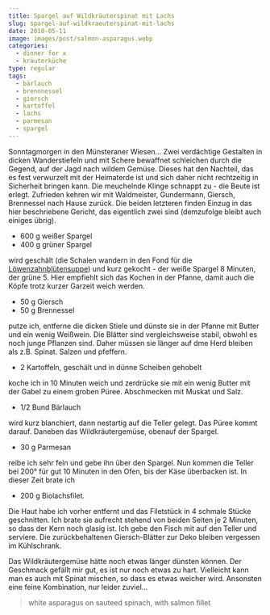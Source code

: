 ```yaml
---
title: Spargel auf Wildkräuterspinat mit Lachs
slug: spargel-auf-wildkraeuterspinat-mit-lachs
date: 2010-05-11
image: images/post/salmon-asparagus.webp
categories: 
  - dinner for x
  - kräuterküche
type: regular
tags: 
  - bärlauch
  - brennnessel
  - giersch
  - kartoffel
  - lachs
  - parmesan
  - spargel
---
```


Sonntagmorgen in den Münsteraner Wiesen... Zwei verdächtige Gestalten in dicken Wanderstiefeln und mit Schere bewaffnet schleichen durch die Gegend, auf der Jagd nach wildem Gemüse. Dieses hat den Nachteil, das es fest verwurzelt mit der Heimaterde ist und sich daher nicht rechtzeitig in Sicherheit bringen kann. Die meuchelnde Klinge schnappt zu - die Beute ist erlegt. Zufrieden kehren wir mit Waldmeister, Gundermann, Giersch, Brennessel nach Hause zurück. Die beiden letzteren finden Einzug in das hier beschriebene Gericht, das eigentlich zwei sind (demzufolge bleibt auch einiges übrig).

* 600 g weißer Spargel 
* 400 g grüner Spargel

wird geschält (die Schalen wandern in den Fond für die [Löwenzahnblütensuppe](../loewenzahnbluetensuppe)) und kurz gekocht - der weiße Spargel 8 Minuten, der grüne 5. Hier empfiehlt sich das Kochen in der Pfanne, damit auch die Köpfe trotz kurzer Garzeit weich werden.

* 50 g Giersch 
* 50 g Brennessel

putze ich, entferne die dicken Stiele und dünste sie in der Pfanne mit Butter und ein wenig Weißwein. Die Blätter sind vergleichsweise stabil, obwohl es noch junge Pflanzen sind. Daher müssen sie länger auf dme Herd bleiben als z.B. Spinat. Salzen und pfeffern.

* 2 Kartoffeln, geschält und in dünne Scheiben gehobelt

koche ich in 10 Minuten weich und zerdrücke sie mit ein wenig Butter mit der Gabel zu einem groben Püree. Abschmecken mit Muskat und Salz.

* 1/2 Bund Bärlauch

wird kurz blanchiert, dann nestartig auf die Teller gelegt. Das Püree kommt darauf. Daneben das Wildkräutergemüse, obenauf der Spargel.

* 30 g Parmesan

reibe ich sehr fein und gebe ihn über den Spargel. Nun kommen die Teller bei 200° für gut 10 Minuten in den Ofen, bis der Käse überbacken ist. In dieser Zeit brate ich

* 200 g Biolachsfilet.

Die Haut habe ich vorher entfernt und das Filetstück in 4 schmale Stücke geschnitten. Ich brate sie aufrecht stehend von beiden Seiten je 2 Minuten, so dass der Kern noch glasig ist. Ich gebe den Fisch mit auf den Teller und serviere. Die zurückbehaltenen Giersch-Blätter zur Deko bleiben vergessen im Kühlschrank.

Das Wildkräutergemüse hätte noch etwas länger dünsten können. Der Geschmack gefällt mir gut, es ist nur noch etwas zu hart. Vielleicht kann man es auch mit Spinat mischen, so dass es etwas weicher wird. Ansonsten eine feine Kombination, nur leider zuviel...

> white asparagus on sauteed spinach, with salmon fillet 